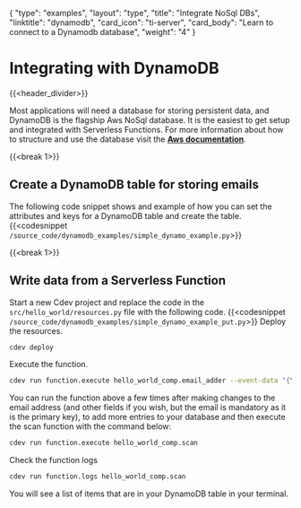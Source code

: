 {
    "type": "examples",
    "layout": "type",
    "title": "Integrate NoSql DBs",
    "linktitle": "dynamodb",
    "card_icon": "ti-server",
    "card_body": "Learn to connect to a Dynamodb database",
    "weight": "4"
}


# Integrating with DynamoDB 
{{<header_divider>}}

Most applications will need a database for storing persistent data, and DynamoDB is the flagship Aws NoSql database. It is the easiest to get setup and integrated with Serverless Functions. For more information about how to structure and use the database visit the **[Aws documentation](https://docs.aws.amazon.com/dynamodb/index.html)**.

{{<break 1>}}
## Create a DynamoDB table for storing emails
The following code snippet shows and example of how you can set the attributes and keys for a DynamoDB table and create the table.
{{<codesnippet `/source_code/dynamodb_examples/simple_dynamo_example.py`>}}


{{<break 1>}}
## Write data from a Serverless Function
Start a new Cdev project and replace the code in the `src/hello_world/resources.py` file with the following code.
{{<codesnippet `/source_code/dynamodb_examples/simple_dynamo_example_put.py`>}}
Deploy the resources.
```bash
cdev deploy
```
Execute the function.
```bash
cdev run function.execute hello_world_comp.email_adder --event-data "{\"body\":{\"first_name\":\"Paul\",\"last_name\":\"Atreides\",\"email\":\"Muaddib@dune.com\"}}"
```
You can run the function above a few times after making changes to the email address (and other fields if you wish, but the email is mandatory as it is the primary key), to add more entries to your database and then execute the scan function with the command below:
```bash
cdev run function.execute hello_world_comp.scan
```
Check the function logs
```bash
cdev run function.logs hello_world_comp.scan
```
You will see a list of items that are in your DynamoDB table in your terminal.

